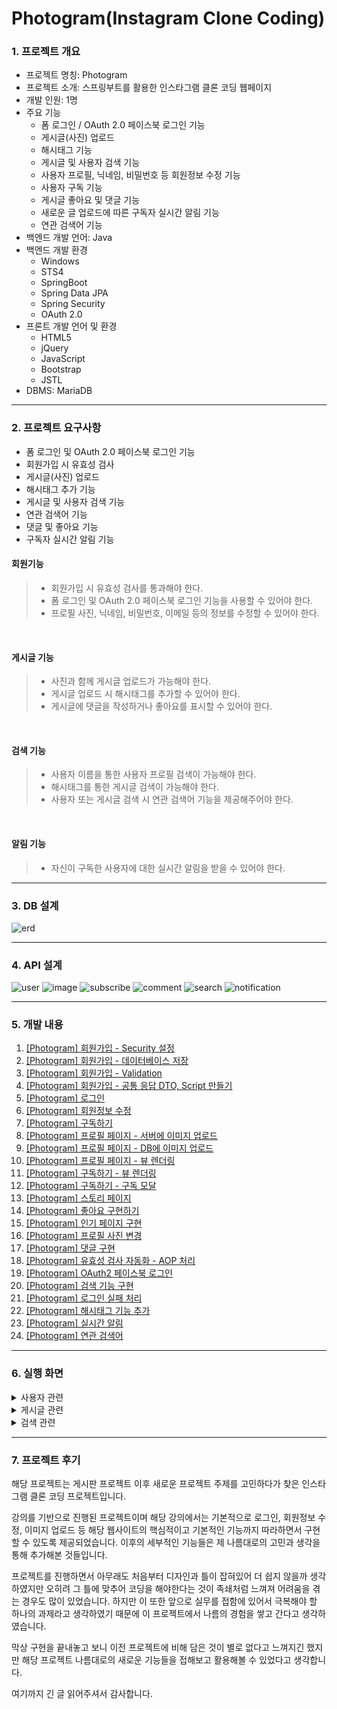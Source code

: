 # Photogram(Instagram Clone Coding)
### 1. 프로젝트 개요
- 프로젝트 명칭: Photogram
- 프로젝트 소개: 스프링부트를 활용한 인스타그램 클론 코딩 웹페이지
- 개발 인원: 1명
- 주요 기능
	- 폼 로그인 / OAuth 2.0 페이스북 로그인 기능
	- 게시글(사진) 업로드
	- 해시태그 기능
	- 게시글 및 사용자 검색 기능
	- 사용자 프로필, 닉네임, 비밀번호 등 회원정보 수정 기능
	- 사용자 구독 기능
	- 게시글 좋아요 및 댓글 기능
	- 새로운 글 업로드에 따른 구독자 실시간 알림 기능
	- 연관 검색어 기능
- 백엔드 개발 언어: Java
- 백엔드 개발 환경
	- Windows
	- STS4
	- SpringBoot
	- Spring Data JPA
	- Spring Security
	- OAuth 2.0
- 프론트 개발 언어 및 환경
	- HTML5
	- jQuery
	- JavaScript
	- Bootstrap
	- JSTL
- DBMS: MariaDB

<hr>

### 2. 프로젝트 요구사항
- 폼 로그인 및 OAuth 2.0 페이스북 로그인 기능
- 회원가입 시 유효성 검사
- 게시글(사진) 업로드
- 해시태그 추가 기능
- 게시글 및 사용자 검색 기능
- 연관 검색어 기능
- 댓글 및 좋아요 기능
- 구독자 실시간 알림 기능

#### 회원기능
> - 회원가입 시 유효성 검사를 통과해야 한다.
> - 폼 로그인 및 OAuth 2.0 페이스북 로그인 기능을 사용할 수 있어야 한다.
> - 프로필 사진, 닉네임, 비밀번호, 이메일 등의 정보를 수정할 수 있어야 한다.

<br>

#### 게시글 기능
> - 사진과 함께 게시글 업로드가 가능해야 한다.
> - 게시글 업로드 시 해시태그를 추가할 수 있어야 한다.
> - 게시글에 댓글을 작성하거나 좋아요를 표시할 수 있어야 한다.

<br>

#### 검색 기능
> - 사용자 이름을 통한 사용자 프로필 검색이 가능해야 한다.
> - 해시태그를 통한 게시글 검색이 가능해야 한다.
> - 사용자 또는 게시글 검색 시 연관 검색어 기능을 제공해주어야 한다.

<br>

#### 알림 기능
> - 자신이 구독한 사용자에 대한 실시간 알림을 받을 수 있어야 한다.

<hr>

### 3. DB 설계
![erd](https://user-images.githubusercontent.com/45421117/224655048-c56dbea0-b866-48f3-957c-4c5eef3ba129.png)

<hr>

### 4. API 설계
![user](https://user-images.githubusercontent.com/45421117/224662001-739bb666-50a8-4ce8-aaed-f21d21ac0c32.png)
![image](https://user-images.githubusercontent.com/45421117/224662112-49ce47a6-abdb-44bc-bffe-7b95e9cb2cb1.png)
![subscribe](https://user-images.githubusercontent.com/45421117/224662172-15f83989-f380-45e8-ab52-e3a72b93c46d.png)
![comment](https://user-images.githubusercontent.com/45421117/224662232-cd9b45df-62d9-4686-912a-ba0b37f2758c.png)
![search](https://user-images.githubusercontent.com/45421117/224662296-4615beec-77ac-414d-b393-d469d48c9dc1.png)
![notification](https://user-images.githubusercontent.com/45421117/224662361-8c1a6a31-95ee-477a-b072-fb769ccade08.png)

<hr>

### 5. 개발 내용
1. [[Photogram] 회원가입 - Security 설정](https://daegwonkim.tistory.com/341)
2. [[Photogram] 회원가입 - 데이터베이스 저장](https://daegwonkim.tistory.com/342)
3. [[Photogram] 회원가입 - Validation](https://daegwonkim.tistory.com/343)
4. [[Photogram] 회원가입 - 공통 응답 DTO, Script 만들기](https://daegwonkim.tistory.com/344)
5. [[Photogram] 로그인](https://daegwonkim.tistory.com/345)
6. [[Photogram] 회원정보 수정](https://daegwonkim.tistory.com/346)
7. [[Photogram] 구독하기](https://daegwonkim.tistory.com/347)
8. [[Photogram] 프로필 페이지 - 서버에 이미지 업로드](https://daegwonkim.tistory.com/348)
9. [[Photogram] 프로필 페이지 - DB에 이미지 업로드](https://daegwonkim.tistory.com/349)
10. [[Photogram] 프로필 페이지 - 뷰 렌더링](https://daegwonkim.tistory.com/350)
11. [[Photogram] 구독하기 - 뷰 렌더링](https://daegwonkim.tistory.com/351)
12. [[Photogram] 구독하기 - 구독 모달](https://daegwonkim.tistory.com/353)
13. [[Photogram] 스토리 페이지](https://daegwonkim.tistory.com/354)
14. [[Photogram] 좋아요 구현하기](https://daegwonkim.tistory.com/355)
15. [[Photogram] 인기 페이지 구현](https://daegwonkim.tistory.com/356)
16. [[Photogram] 프로필 사진 변경](https://daegwonkim.tistory.com/357)
17. [[Photogram] 댓글 구현](https://daegwonkim.tistory.com/358)
18. [[Photogram] 유효성 검사 자동화 - AOP 처리](https://daegwonkim.tistory.com/359)
19. [[Photogram] OAuth2 페이스북 로그인](https://daegwonkim.tistory.com/360)
20. [[Photogram] 검색 기능 구현](https://daegwonkim.tistory.com/376)
21. [[Photogram] 로그인 실패 처리](https://daegwonkim.tistory.com/377)
22. [[Photogram] 해시태그 기능 추가](https://daegwonkim.tistory.com/378)
23. [[Photogram] 실시간 알림](https://daegwonkim.tistory.com/379)
24. [[Photogram] 연관 검색어](https://daegwonkim.tistory.com/380)

<hr>

### 6. 실행 화면
<details>
<summary>사용자 관련</summary>

#### 로그인 및 로그아웃 페이지
![login](https://user-images.githubusercontent.com/45421117/224647069-a230369b-8c5a-4309-b9b1-eef63fd1227c.png)

#### 로그인에 실패할 경우
![login_fail](https://user-images.githubusercontent.com/45421117/224647499-bf110f4d-a4f5-4b98-b25f-4ce2917dd431.png)

#### 회원가입 페이지
![join](https://user-images.githubusercontent.com/45421117/224647606-9ad73f70-a441-445b-bf6c-fb9a22fbc669.png)

#### 사용자 프로필 페이지
![profile](https://user-images.githubusercontent.com/45421117/224647824-05d2aaf4-9caa-41f6-9fd2-871311447933.png)

#### 회원정보 수정 페이지
![update](https://user-images.githubusercontent.com/45421117/224647926-81f15314-7d75-418f-afe8-f3b6de693cfb.png)
	
</details>

<details>
<summary>게시글 관련</summary>

#### 스토리 페이지
![story](https://user-images.githubusercontent.com/45421117/224648811-07641338-93ef-46b4-ae95-86c68e72a679.png)

#### 게시글 업로드 페이지
![upload](https://user-images.githubusercontent.com/45421117/224648917-d19f3268-03a5-41ef-854d-81731cac90e0.png)
	
</details>

<details>
<summary>검색 관련</summary>

#### 연관 검색어 기능
![relative](https://user-images.githubusercontent.com/45421117/224649162-57ac011e-1b7e-439c-8f1e-beb0b4e71459.png)

#### 사용자 검색 페이지
![account](https://user-images.githubusercontent.com/45421117/224649292-a013a247-f079-4d9d-8c7c-58029b97d56e.png)

#### 게시글 검색 페이지
![tag](https://user-images.githubusercontent.com/45421117/224649433-a1c1b16c-77fb-473c-af02-25d159252631.png)

</details>

<hr>

### 7. 프로젝트 후기
해당 프로젝트는 게시판 프로젝트 이후 새로운 프로젝트 주제를 고민하다가 찾은 인스타그램 클론 코딩 프로젝트입니다.

강의를 기반으로 진행된 프로젝트이며 해당 강의에서는 기본적으로 로그인, 회원정보 수정, 이미지 업로드 등 해당 웹사이트의 핵심적이고 기본적인 기능까지 따라하면서 구현할 수 있도록 제공되었습니다. 이후의 세부적인 기능들은 제 나름대로의 고민과 생각을 통해 추가해본 것들입니다.

프로젝트를 진행하면서 아무래도 처음부터 디자인과 틀이 잡혀있어 더 쉽지 않을까 생각하였지만 오히려 그 틀에 맞추어 코딩을 해야한다는 것이 족쇄처럼 느껴져 어려움을 겪는 경우도 많이 있었습니다. 하지만 이 또한 앞으로 실무를 접함에 있어서 극복해야 할 하나의 과제라고 생각하였기 때문에 이 프로젝트에서 나름의 경험을 쌓고 간다고 생각하였습니다.

막상 구현을 끝내놓고 보니 이전 프로젝트에 비해 담은 것이 별로 없다고 느껴지긴 했지만 해당 프로젝트 나름대로의 새로운 기능들을 접해보고 활용해볼 수 있었다고 생각합니다.

여기까지 긴 글 읽어주셔서 감사합니다.
